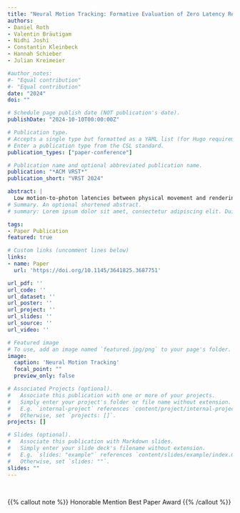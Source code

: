 ```yaml
---
title: "Neural Motion Tracking: Formative Evaluation of Zero Latency Rendering"
authors:
- Daniel Roth
- Valentin Bräutigam
- Nidhi Joshi
- Constantin Kleinbeck
- Hannah Schieber
- Julian Kreimeier

#author_notes:
#- "Equal contribution"
#- "Equal contribution"
date: "2024"
doi: ""

# Schedule page publish date (NOT publication's date).
publishDate: "2024-10-10T00:00:00Z"

# Publication type.
# Accepts a single type but formatted as a YAML list (for Hugo requirements).
# Enter a publication type from the CSL standard.
publication_types: ["paper-conference"]

# Publication name and optional abbreviated publication name.
publication: "*ACM VRST*"
publication_short: "VRST 2024"

abstract: | 
  Low motion-to-photon latencies between physical movement and rendering updates are crucial for an immersive virtual reality (VR) experience and to avoidusers’ discomfort and sickness. Current methods aim to minimize the delay between the motion measurement and rendering at the cost of increasing technical complexity and possibly decreasing accuracy. By relying on capturing physical motion, these strategies will, by nature, not result in zero latency rendering or will be based on prediction and resulting uncertainty. This paper presents and evaluates a novel alternative and proof of principle for VR motion tracking that could enable motion-to-photon latencies of zero and below zero in time. We termed our concept Neural Motion Tracking, which we define as the sensing and assessment of motion through human neural activation of the somatic nervous system. In contrast to measuring physical activity, the key principle is that we aim to utilize the physiological timeframe between a user’s intention and the execution of motion. We aim to foresee upcoming motion ahead of the physical movement, by sampling preceding electromyographic signals before the muscle activation. The electromechanical delay (EMD) between potential change in the muscle activation and actual physical movement opens a gap in which measurement can be taken and evaluated before the physical motion. In a first proof of principle, we evaluated the concept with two activities, arm bending and head rotation, measured with a binary activation measure. Our results indicate that it is possible to predict movement and update a rendering up to 2 ms before its physical execution, which is assessed by optical tracking after approximately 4 ms. However, to make the best use of this advantage, electromyography (EMG) sensor data should be as high quality as possible (i.e., low noise and from muscle-near electrodes). Our results empirically quantify this characteristic for the first time when compared to state-of-the-art optical tracking systems for VR. We discuss our results and potential pathways to motivate further work toward marker- and latency-less motion tracking.
# Summary. An optional shortened abstract.
# summary: Lorem ipsum dolor sit amet, consectetur adipiscing elit. Duis posuere tellus ac convallis placerat. Proin tincidunt magna sed ex sollicitudin condimentum.

tags:
- Paper Publication
featured: true

# Custom links (uncomment lines below)
links:
- name: Paper
  url: 'https://doi.org/10.1145/3641825.3687751'

url_pdf: ''
url_code: ''
url_dataset: ''
url_poster: ''
url_project: ''
url_slides: ''
url_source: ''
url_video: ''

# Featured image
# To use, add an image named `featured.jpg/png` to your page's folder. 
image:
  caption: 'Neural Motion Tracking'
  focal_point: ""
  preview_only: false

# Associated Projects (optional).
#   Associate this publication with one or more of your projects.
#   Simply enter your project's folder or file name without extension.
#   E.g. `internal-project` references `content/project/internal-project/index.md`.
#   Otherwise, set `projects: []`.
projects: []

# Slides (optional).
#   Associate this publication with Markdown slides.
#   Simply enter your slide deck's filename without extension.
#   E.g. `slides: "example"` references `content/slides/example/index.md`.
#   Otherwise, set `slides: ""`.
slides: ""
---
```



<br>

{{% callout note %}}
Honorable Mention Best Paper Award
{{% /callout %}}


